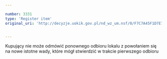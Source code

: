 ```yaml
---

number: 3331
type: 'Register item'
original_uri: 'http://decyzje.uokik.gov.pl/nd_wz_um.nsf/0/F7C7A45F1D7E7BEAC1257A33002CC705?OpenDocument'


---
```


Kupujący nie może odmówić ponownego odbioru lokalu z powołaniem się na nowe istotne wady, które mógł stwierdzić w trakcie pierwszego odbioru
